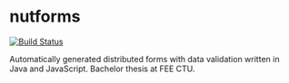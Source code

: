 # nutforms

[![Build Status](https://travis-ci.org/jSquirrel/nutforms.svg?branch=master)](https://travis-ci.org/jSquirrel/nutforms)

Automatically generated distributed forms with data validation written in Java and JavaScript. Bachelor thesis at FEE CTU.

